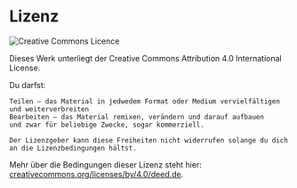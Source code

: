 # Lizenz

![Creative Commons Licence](https://i.creativecommons.org/l/by/4.0/88x31.png)

Dieses Werk unterliegt der Creative Commons Attribution 4.0 International License. 

Du darfst:

    Teilen — das Material in jedwedem Format oder Medium vervielfältigen und weiterverbreiten
    Bearbeiten — das Material remixen, verändern und darauf aufbauen
    und zwar für beliebige Zwecke, sogar kommerziell.

    Der Lizenzgeber kann diese Freiheiten nicht widerrufen solange du dich an die Lizenzbedingungen hältst.

Mehr über die Bedingungen dieser Lizenz steht hier: [creativecommons.org/licenses/by/4.0/deed.de](https://creativecommons.org/licenses/by/4.0/deed.de).


